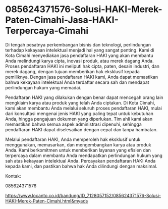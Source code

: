 # 085624371576-Solusi-HAKI-Merek-Paten-Cimahi-Jasa-HAKI-Terpercaya-Cimahi
Di tengah pesatnya perkembangan bisnis dan teknologi, perlindungan terhadap kekayaan intelektual menjadi hal yang sangat penting. Kami di Kota Cimahi menyediakan jasa pendaftaran HAKI yang akan membantu Anda melindungi karya cipta, inovasi produk, atau merek dagang Anda. Proses pendaftaran HAKI ini meliputi hak cipta, paten, desain industri, dan merek dagang, dengan tujuan memberikan hak eksklusif kepada pemiliknya. Dengan jasa pendaftaran HAKI kami, Anda dapat memastikan bahwa kekayaan intelektual Anda terdaftar secara sah dan mendapat perlindungan hukum yang memadai.

Pendaftaran HAKI yang dilakukan dengan benar dapat mencegah orang lain mengklaim karya atau produk yang telah Anda ciptakan. Di Kota Cimahi, kami akan membantu Anda melalui seluruh proses pendaftaran HAKI, mulai dari konsultasi mengenai jenis HAKI yang paling tepat untuk kebutuhan Anda, hingga pengajuan dokumen yang diperlukan. Tim ahli kami akan memastikan bahwa semua aspek administrasi dipenuhi, sehingga pendaftaran HAKI dapat diselesaikan dengan cepat dan tanpa hambatan.

Melalui pendaftaran HAKI, Anda memperoleh hak eksklusif untuk menggunakan, memasarkan, dan mengembangkan karya atau produk Anda. Kami berkomitmen untuk memberikan layanan yang efisien dan terpercaya dalam membantu Anda mendapatkan perlindungan hukum yang sah atas kekayaan intelektual Anda. Percayakan pendaftaran HAKI Anda kepada kami, dan pastikan bahwa hak Anda dilindungi dengan maksimal.

Kontak:

085624371576

https://www.locanto.co.id/bandung/ID_7128057152/085624371576-Solusi-HAKI-Merek-Paten-Cimahi.html&myads
